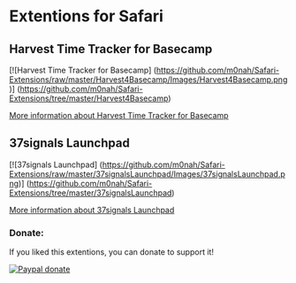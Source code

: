 Extentions for Safari
=================

## Harvest Time Tracker for Basecamp
[![Harvest Time Tracker for Basecamp]
(https://github.com/m0nah/Safari-Extensions/raw/master/Harvest4Basecamp/Images/Harvest4Basecamp.png)]
(https://github.com/m0nah/Safari-Extensions/tree/master/Harvest4Basecamp)

[More information about Harvest Time Tracker for Basecamp](https://github.com/m0nah/Safari-Extensions/tree/master/Harvest4Basecamp)

## 37signals Launchpad
[![37signals Launchpad]
(https://github.com/m0nah/Safari-Extensions/raw/master/37signalsLaunchpad/Images/37signalsLaunchpad.png)]
(https://github.com/m0nah/Safari-Extensions/tree/master/37signalsLaunchpad)

[More information about 37signals Launchpad](https://github.com/m0nah/Safari-Extensions/tree/master/37signalsLaunchpad)

### Donate:
If you liked this extentions, you can donate to support it!

[![Paypal donate](https://www.paypalobjects.com/en_US/i/btn/btn_donate_LG.gif)](https://www.paypal.com/cgi-bin/webscr?cmd=_s-xclick&hosted_button_id=R3TQZNMYEJSL6)
